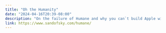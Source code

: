 ```yaml
---
title: "Oh the Humanity"
date: "2024-04-16T20:39-08:00"
description: "On the failure of Humane and why you can`t build Apple with Venture Capital."
link: https://www.sandofsky.com/humane/
---
```

